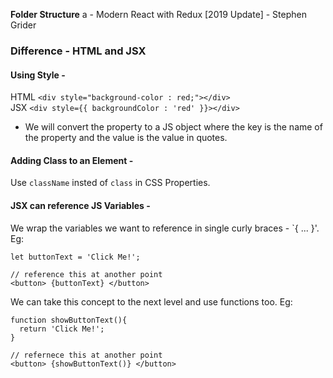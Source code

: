 **Folder Structure**
a - Modern React with Redux [2019 Update] - Stephen Grider

### Difference - HTML and JSX

#### Using Style -

HTML `<div style="background-color : red;"></div>`  
JSX `<div style={{ backgroundColor : 'red' }}></div>`

- We will convert the property to a JS object where the key is the name of the property and the value is the value in quotes.

#### Adding Class to an Element -

Use `className` insted of `class` in CSS Properties.

#### JSX can reference JS Variables -

We wrap the variables we want to reference in single curly braces - `{ ... }'. Eg:

```
let buttonText = 'Click Me!';

// reference this at another point
<button> {buttonText} </button>
```

We can take this concept to the next level and use functions too. Eg:

```
function showButtonText(){
  return 'Click Me!';
}

// refernece this at another point
<button> {showButtonText()} </button>
```
